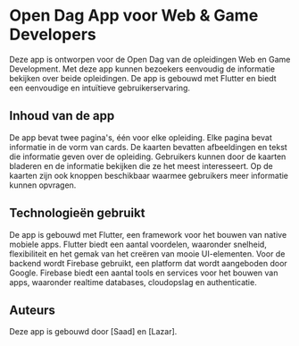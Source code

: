 # Open Dag App voor Web & Game Developers

Deze app is ontworpen voor de Open Dag van de opleidingen Web en Game Development. Met deze app kunnen bezoekers eenvoudig de informatie bekijken over beide opleidingen. De app is gebouwd met Flutter en biedt een eenvoudige en intuïtieve gebruikerservaring.

## Inhoud van de app

De app bevat twee pagina's, één voor elke opleiding. Elke pagina bevat informatie in de vorm van cards. De kaarten bevatten afbeeldingen en tekst die informatie geven over de opleiding. Gebruikers kunnen door de kaarten bladeren en de informatie bekijken die ze het meest interesseert. Op de kaarten zijn ook knoppen beschikbaar waarmee gebruikers meer informatie kunnen opvragen.

## Technologieën gebruikt

De app is gebouwd met Flutter, een framework voor het bouwen van native mobiele apps. Flutter biedt een aantal voordelen, waaronder snelheid, flexibiliteit en het gemak van het creëren van mooie UI-elementen. Voor de backend wordt Firebase gebruikt, een platform dat wordt aangeboden door Google. Firebase biedt een aantal tools en services voor het bouwen van apps, waaronder realtime databases, cloudopslag en authenticatie.

## Auteurs

Deze app is gebouwd door [Saad] en [Lazar]. 
